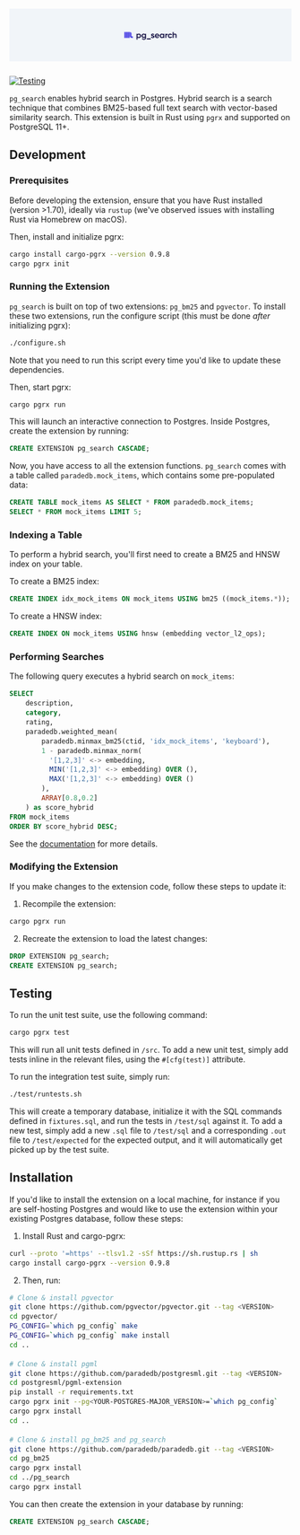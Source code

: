 <h1 align="center">
  <img src="../docs/logo/pg_search.svg" alt="pg_search" width="600px"></a>
<br>
</h1>

[![Testing](https://github.com/paradedb/paradedb/actions/workflows/test-pg_search.yml/badge.svg)](https://github.com/paradedb/paradedb/actions/workflows/test-pg_search.yml)

`pg_search` enables hybrid search in Postgres. Hybrid search is a search technique
that combines BM25-based full text search with vector-based similarity search. This
extension is built in Rust using `pgrx` and supported on PostgreSQL 11+.

## Development

### Prerequisites

Before developing the extension, ensure that you have Rust installed
(version >1.70), ideally via `rustup` (we've observed issues with installing Rust
via Homebrew on macOS).

Then, install and initialize pgrx:

```bash
cargo install cargo-pgrx --version 0.9.8
cargo pgrx init
```

### Running the Extension

`pg_search` is built on top of two extensions: `pg_bm25` and `pgvector`. To install
these two extensions, run the configure script (this must be done _after_ initializing
pgrx):

```bash
./configure.sh
```

Note that you need to run this script every time you'd like to update these dependencies.

Then, start pgrx:

```bash
cargo pgrx run
```

This will launch an interactive connection to Postgres. Inside Postgres, create
the extension by running:

```sql
CREATE EXTENSION pg_search CASCADE;
```

Now, you have access to all the extension functions. `pg_search` comes with a table
called `paradedb.mock_items`, which contains some pre-populated data:

```sql
CREATE TABLE mock_items AS SELECT * FROM paradedb.mock_items;
SELECT * FROM mock_items LIMIT 5;
```

### Indexing a Table

To perform a hybrid search, you'll first need to create a BM25 and HNSW index on
your table.

To create a BM25 index:

```sql
CREATE INDEX idx_mock_items ON mock_items USING bm25 ((mock_items.*));
```

To create a HNSW index:

```sql
CREATE INDEX ON mock_items USING hnsw (embedding vector_l2_ops);
```

### Performing Searches

The following query executes a hybrid search on `mock_items`:

```sql
SELECT
    description,
    category,
    rating,
    paradedb.weighted_mean(
        paradedb.minmax_bm25(ctid, 'idx_mock_items', 'keyboard'),
        1 - paradedb.minmax_norm(
          '[1,2,3]' <-> embedding,
          MIN('[1,2,3]' <-> embedding) OVER (),
          MAX('[1,2,3]' <-> embedding) OVER ()
        ),
        ARRAY[0.8,0.2]
    ) as score_hybrid
FROM mock_items
ORDER BY score_hybrid DESC;
```

See the [documentation](https://docs.paradedb.com/search/hybrid) for more details.

### Modifying the Extension

If you make changes to the extension code, follow these steps to update it:

1. Recompile the extension:

```bash
cargo pgrx run
```

2. Recreate the extension to load the latest changes:

```sql
DROP EXTENSION pg_search;
CREATE EXTENSION pg_search;
```

## Testing

To run the unit test suite, use the following command:

```bash
cargo pgrx test
```

This will run all unit tests defined in `/src`. To add a new unit test, simply add
tests inline in the relevant files, using the `#[cfg(test)]` attribute.

To run the integration test suite, simply run:

```bash
./test/runtests.sh
```

This will create a temporary database, initialize it with the SQL commands defined
in `fixtures.sql`, and run the tests in `/test/sql` against it. To add a new test,
simply add a new `.sql` file to `/test/sql` and a corresponding `.out` file to
`/test/expected` for the expected output, and it will automatically get picked up
by the test suite.

## Installation

If you'd like to install the extension on a local machine, for instance if you
are self-hosting Postgres and would like to use the extension within your existing
Postgres database, follow these steps:

1. Install Rust and cargo-pgrx:

```bash
curl --proto '=https' --tlsv1.2 -sSf https://sh.rustup.rs | sh
cargo install cargo-pgrx --version 0.9.8
```

2. Then, run:

```bash
# Clone & install pgvector
git clone https://github.com/pgvector/pgvector.git --tag <VERSION>
cd pgvector/
PG_CONFIG=`which pg_config` make
PG_CONFIG=`which pg_config` make install
cd ..

# Clone & install pgml
git clone https://github.com/paradedb/postgresml.git --tag <VERSION>
cd postgresml/pgml-extension
pip install -r requirements.txt
cargo pgrx init --pg<YOUR-POSTGRES-MAJOR_VERSION>=`which pg_config`
cargo pgrx install
cd ..

# Clone & install pg_bm25 and pg_search
git clone https://github.com/paradedb/paradedb.git --tag <VERSION>
cd pg_bm25
cargo pgrx install
cd ../pg_search
cargo pgrx install
```

You can then create the extension in your database by running:

```sql
CREATE EXTENSION pg_search CASCADE;
```
